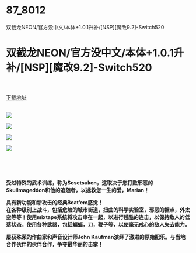 # 87_8012
双截龙NEON/官方没中文/本体+1.0.1升补/[NSP][魔改9.2]-Switch520
# 双截龙NEON/官方没中文/本体+1.0.1升补/[NSP][魔改9.2]-Switch520
 <br/></br>
[下载地址](https://www.switch520.cc/article/8012 "下载地址")
<br/></br>

<p><strong><img src="https://www.switch520.cc/muke_img/upload_art_editor_20201222-1_8f6bcb180bf195a54588c28f44c10b9b.jpg"></strong></p>
<p><strong><img src="https://www.switch520.cc/muke_img/upload_art_editor_20201222-1_27e031c2aff7df9fe9db7fe4012a7b35.jpg"></strong></p>
<p><strong><img src="https://www.switch520.cc/muke_img/upload_art_editor_20201222-1_4efe7952fd877c30ddc195296ac7c4c4.jpg"></strong></p>
<p><strong><img src="https://www.switch520.cc/muke_img/upload_art_editor_20201222-1_9ca9af76ba4546ca6a711c76537e219a.jpg"></strong></p>
<p><strong>&nbsp;</strong></p>
<p>&nbsp;</p>
<p><strong>受过特殊的武术训练，称为Sosetsuken，这取决于您打败邪恶的Skullmageddon和他的追随者，以拯救您一生的爱，Marian！</strong></p>
<p><strong>具有新功能和新攻击的经典Beat’em感觉！</strong><br>
<strong>在各种级别上战斗，包括危险的城市街道，扭曲的科学实验室，邪恶的据点，外太空等等！使用mixtape系统将攻击串在一起，以进行残酷的连击，以保持敌人的低落状态。使用各种武器，包括蝙蝠，刀，鞭子等，以使毫无戒心的敌人失去能力。</strong></p>
<p><strong>屡获殊荣的作曲家和声音设计师John Kaufman演绎了激进的原始配乐。与当地合作伙伴的伙伴合作，争夺最华丽的击掌！</strong></p>
<p>&nbsp;</p>
